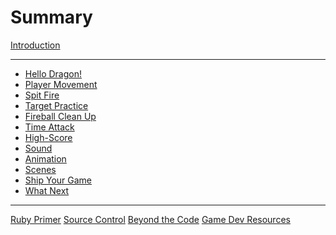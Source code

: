 # Summary

[Introduction](./introduction.md)

---

- [Hello Dragon!](./01-hello-dragon.md)
- [Player Movement](./02-player-movement.md)
- [Spit Fire](./03-spit-fire.md)
- [Target Practice](./04-target-practice.md)
- [Fireball Clean Up](./05-fireball-clean-up.md)
- [Time Attack]()
- [High-Score]()
- [Sound]()
- [Animation]()
- [Scenes]()
- [Ship Your Game]()
- [What Next]()

-----------

[Ruby Primer]()
[Source Control](./source-control.md)
[Beyond the Code]()
[Game Dev Resources](./game-dev-resources.md)
